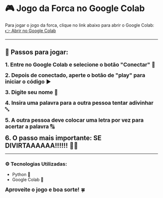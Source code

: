 # 🎮 Jogo da Forca no Google Colab

Para jogar o jogo da forca, clique no link abaixo para abrir o Google Colab:  
[👉 Abrir no Google Colab](https://colab.research.google.com/drive/1hmQNizptN-ycltbV0XAc3di6YNmkGzAM?usp=sharing)

---

## 📝 Passos para jogar:

<span style="font-size:1.25em;">**1. Entre no Google Colab e selecione o botão "Conectar"** 🔌</span>

<span style="font-size:1.25em;">**2. Depois de conectado, aperte o botão de "play" para iniciar o código** ▶️</span>

<span style="font-size:1.25em;">**3. Digite seu nome** 📝</span>

<span style="font-size:1.25em;">**4. Insira uma palavra para a outra pessoa tentar adivinhar** 🔤</span>

<span style="font-size:1.25em;">**5. A outra pessoa deve colocar uma letra por vez para acertar a palavra** 🔠</span>

<span style="font-size:1.5em;">**6. O passo mais importante: SE DIVIRTAAAAAA!!!!!!** 🎉🎊</span>

---

### ⚙️ Tecnologias Utilizadas:

- Python 🐍
- Google Colab 📓

<span style="font-size:1.25em;">**Aproveite o jogo e boa sorte!** 🍀</span>

